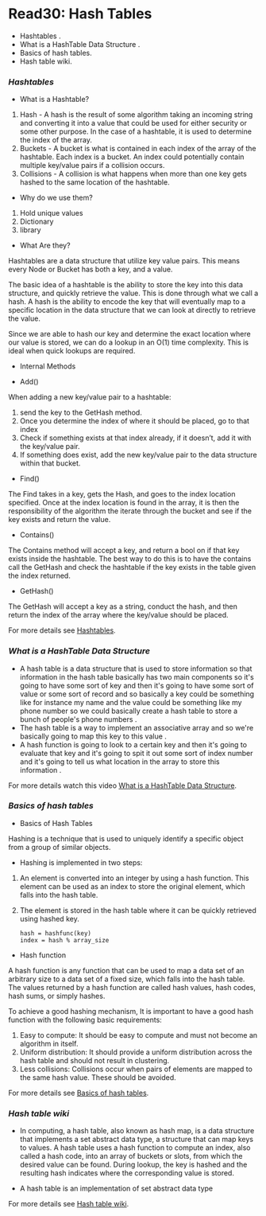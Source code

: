 # Read30:  Hash Tables
* Hashtables .
* What is a HashTable Data Structure .
* Basics of hash tables.
* Hash table wiki.

### *Hashtables*

- What is a Hashtable?
1. Hash - A hash is the result of some algorithm taking an incoming string and converting it into a value that could be used for 
either security or some other purpose. In the case of a hashtable, it is used to determine the index of the array.
2. Buckets - A bucket is what is contained in each index of the array of the hashtable. Each index is a bucket. An index could 
potentially contain multiple key/value pairs if a collision occurs.
3. Collisions - A collision is what happens when more than one key gets hashed to the same location of the hashtable.

- Why do we use them?
1. Hold unique values
2. Dictionary
3. library

- What Are they?

Hashtables are a data structure that utilize key value pairs. This means every Node or Bucket has both a key, and a value.

The basic idea of a hashtable is the ability to store the key into this data structure, and quickly retrieve the value. This is done 
through what we call a hash. A hash is the ability to encode the key that will eventually map to a specific location in the data 
structure that we can look at directly to retrieve the value.

Since we are able to hash our key and determine the exact location where our value is stored, we can do a lookup in an O(1) time 
complexity. This is ideal when quick lookups are required.

- Internal Methods
* Add()

When adding a new key/value pair to a hashtable:
1. send the key to the GetHash method.
2. Once you determine the index of where it should be placed, go to that index
3. Check if something exists at that index already, if it doesn’t, add it with the key/value pair.
4. If something does exist, add the new key/value pair to the data structure within that bucket.

* Find()

The Find takes in a key, gets the Hash, and goes to the index location specified. Once at the index location is found in the array, 
it is then the responsibility of the algorithm the iterate through the bucket and see if the key exists and return the value.

* Contains()

The Contains method will accept a key, and return a bool on if that key exists inside the hashtable. The best way to do this is to 
have the contains call the GetHash and check the hashtable if the key exists in the table given the index returned.

* GetHash()

The GetHash will accept a key as a string, conduct the hash, and then return the index of the array where the key/value should be 
placed.


For more details see [Hashtables](https://codefellows.github.io/common_curriculum/data_structures_and_algorithms/Code_401/class-30/resources/Hashtables.html).

### *What is a HashTable Data Structure*

- A hash table is a data structure that is used to store information so that information in the hash table basically has two main 
components so it's going to have some sort of key and then it's going to have some sort of value or some sort of record and so 
basically a key could be something like for instance my name and the value could be something like my phone number so we could 
basically create a hash table to store a bunch of people's phone numbers .
-  The hash table is a way to implement an associative array and so we're basically going to map this key to this value .
-  A hash function is going to look to a certain key and then it's going to evaluate that key and it's going to spit it out  some 
sort of index number and it's going to tell us what location in the array to store this information .

For more details watch this video [What is a HashTable Data Structure](https://dotnetcorecentral.com/blog/react-js-with-asp-net-core-signalr/?msclkid=755cd705cf6a11eca009afc3a9069ab3).


### *Basics of hash tables*

- Basics of Hash Tables

Hashing is a technique that is used to uniquely identify a specific object from a group of similar objects. 

- Hashing is implemented in two steps:

1. An element is converted into an integer by using a hash function. This element can be used as an index to store the original 
element, which falls into the hash table.
2. The element is stored in the hash table where it can be quickly retrieved using hashed key.

       hash = hashfunc(key)
       index = hash % array_size

- Hash function

A hash function is any function that can be used to map a data set of an arbitrary size to a data set of a fixed size, which falls 
into the hash table. The values returned by a hash function are called hash values, hash codes, hash sums, or simply hashes.

To achieve a good hashing mechanism, It is important to have a good hash function with the following basic requirements:

1. Easy to compute: It should be easy to compute and must not become an algorithm in itself.
2. Uniform distribution: It should provide a uniform distribution across the hash table and should not result in clustering.
3. Less collisions: Collisions occur when pairs of elements are mapped to the same hash value. These should be avoided.

For more details see [Basics of hash tables](https://www.hackerearth.com/practice/data-structures/hash-tables/basics-of-hash-tables/tutorial/).

### *Hash table wiki*

- In computing, a hash table, also known as hash map, is a data structure that implements a set abstract data type, a structure that 
can map keys to values. A hash table uses a hash function to compute an index, also called a hash code, into an array of buckets or 
slots, from which the desired value can be found. During lookup, the key is hashed and the resulting hash indicates where the 
corresponding value is stored.

- A hash table is an implementation of set abstract data type

For more details see [Hash table wiki](https://reactjs.org/docs/hooks-reference.html#usereducer).



